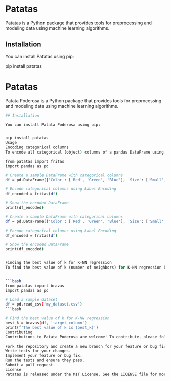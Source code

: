 # Patatas 

Patatas is a Python package that provides tools for preprocessing and modeling data using machine learning algorithms.

## Installation

You can install Patatas using pip:

pip install patatas


# Patatas

Patata Poderosa is a Python package that provides tools for preprocessing and modeling data using machine learning algorithms.

```bash
## Installation

You can install Patata Poderosa using pip:


pip install patatas
Usage
Encoding categorical columns
To encode all categorical (object) columns of a pandas DataFrame using Label Encoding, you can use the fritas() function:

from patatas import fritas
import pandas as pd

# Create a sample DataFrame with categorical columns
df = pd.DataFrame({'Color': ['Red', 'Green', 'Blue'], 'Size': ['Small', 'Medium', 'Large']})

# Encode categorical columns using Label Encoding
df_encoded = fritas(df)

# Show the encoded DataFrame
print(df_encoded)

# Create a sample DataFrame with categorical columns
df = pd.DataFrame({'Color': ['Red', 'Green', 'Blue'], 'Size': ['Small', 'Medium', 'Large']})

# Encode categorical columns using Label Encoding
df_encoded = fritas(df)

# Show the encoded DataFrame
print(df_encoded)


Finding the best value of k for K-NN regression
To find the best value of k (number of neighbors) for K-NN regression based on the mean squared error, you can use the bravas() function:


```bash
from patatas import bravas
import pandas as pd

# Load a sample dataset
df = pd.read_csv('my_dataset.csv')
```bash

# Find the best value of k for K-NN regression
best_k = bravas(df, 'target_column')
print(f'The best value of k is {best_k}')
Contributing
Contributions to Patata Poderosa are welcome! To contribute, please follow these steps:

Fork the repository and create a new branch for your feature or bug fix.
Write tests for your changes.
Implement your feature or bug fix.
Run the tests and ensure they pass.
Submit a pull request.
License
Patatas is released under the MIT License. See the LICENSE file for more details.

